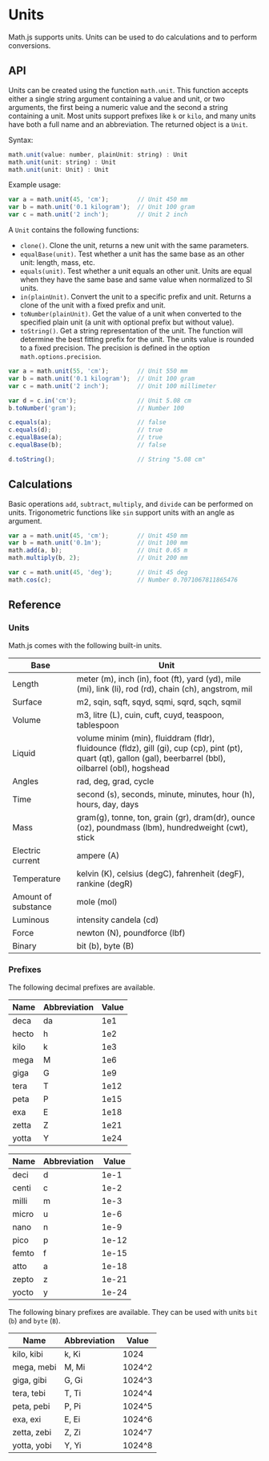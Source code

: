 # Units

Math.js supports units. Units can be used to do calculations and to perform
conversions.


## API

Units can be created using the function `math.unit`. This function accepts
either a single string argument containing a value and unit, or two arguments,
the first being a numeric value and the second a string containing a unit.
Most units support prefixes like `k` or `kilo`, and many units have both a
full name and an abbreviation. The returned object is a `Unit`.

Syntax:

```js
math.unit(value: number, plainUnit: string) : Unit
math.unit(unit: string) : Unit
math.unit(unit: Unit) : Unit
```

Example usage:

```js
var a = math.unit(45, 'cm');        // Unit 450 mm
var b = math.unit('0.1 kilogram');  // Unit 100 gram
var c = math.unit('2 inch');        // Unit 2 inch
```

A `Unit` contains the following functions:

- `clone()`. Clone the unit, returns a new unit with the same parameters.
- `equalBase(unit)`. Test whether a unit has the same base as an other unit:
  length, mass, etc.
- `equals(unit)`. Test whether a unit equals an other unit. Units are equal
  when they have the same base and same value when normalized to SI units.
- `in(plainUnit)`. Convert the unit to a specific prefix and unit. Returns
  a clone of the unit with a fixed prefix and unit.
- `toNumber(plainUnit)`. Get the value of a unit when converted to the specified
  plain unit (a unit with optional prefix but without value).
- `toString()`. Get a string representation of the unit. The function will
  determine the best fitting prefix for the unit. The units value is rounded
  to a fixed precision. The precision is defined in the option
  `math.options.precision`.

```js
var a = math.unit(55, 'cm');        // Unit 550 mm
var b = math.unit('0.1 kilogram');  // Unit 100 gram
var c = math.unit('2 inch');        // Unit 100 millimeter

var d = c.in('cm');                 // Unit 5.08 cm
b.toNumber('gram');                 // Number 100

c.equals(a);                        // false
c.equals(d);                        // true
c.equalBase(a);                     // true
c.equalBase(b);                     // false

d.toString();                       // String "5.08 cm"

```


## Calculations

Basic operations `add`, `subtract`, `multiply`, and `divide` can be performed
on units. Trigonometric functions like `sin` support units with an angle as
argument.

```js
var a = math.unit(45, 'cm');        // Unit 450 mm
var b = math.unit('0.1m');          // Unit 100 mm
math.add(a, b);                     // Unit 0.65 m
math.multiply(b, 2);                // Unit 200 mm

var c = math.unit(45, 'deg');       // Unit 45 deg
math.cos(c);                        // Number 0.7071067811865476
```


## Reference

### Units

Math.js comes with the following built-in units.

Base                | Unit
------------------- | ---
Length              | meter (m), inch (in), foot (ft), yard (yd), mile (mi), link (li), rod (rd), chain (ch), angstrom, mil
Surface             | m2, sqin, sqft, sqyd, sqmi, sqrd, sqch, sqmil
Volume              | m3, litre (L), cuin, cuft, cuyd, teaspoon, tablespoon
Liquid              | volume	minim (min), fluiddram (fldr), fluidounce (fldz), gill (gi), cup (cp), pint (pt), quart (qt), gallon (gal), beerbarrel (bbl), oilbarrel (obl), hogshead
Angles              | rad, deg, grad, cycle
Time                | second (s), seconds, minute, minutes, hour (h), hours, day, days
Mass                | gram(g), tonne, ton, grain (gr), dram(dr), ounce (oz), poundmass (lbm), hundredweight (cwt), stick
Electric current    | ampere (A)
Temperature         | kelvin (K), celsius (degC), fahrenheit (degF), rankine (degR)
Amount of substance | mole (mol)
Luminous            | intensity	candela (cd)
Force               | newton (N), poundforce (lbf)
Binary              | bit (b), byte (B)


### Prefixes

The following decimal prefixes are available.

Name    | Abbreviation  | Value
------- | ------------- | -----
deca    | da            | 1e1
hecto   | h             | 1e2
kilo    | k             | 1e3
mega    | M             | 1e6
giga    | G             | 1e9
tera    | T             | 1e12
peta    | P             | 1e15
exa     | E             | 1e18
zetta   | Z             | 1e21
yotta   | Y             | 1e24

Name    | Abbreviation  | Value
------  | ------------- | -----
deci    | d             | 1e-1
centi   | c             | 1e-2
milli   | m             | 1e-3
micro   | u             | 1e-6
nano    | n             | 1e-9
pico    | p             | 1e-12
femto   | f             | 1e-15
atto    | a             | 1e-18
zepto   | z             | 1e-21
yocto   | y             | 1e-24

The following binary prefixes are available.
They can be used with units `bit` (`b`) and `byte` (`B`).

Name        | Abbreviation  | Value
----------- | ------------- | -----
kilo, kibi  | k, Ki         | 1024
mega, mebi  | M, Mi         | 1024^2
giga, gibi  | G, Gi         | 1024^3
tera, tebi  | T, Ti         | 1024^4
peta, pebi  | P, Pi         | 1024^5
exa, exi    | E, Ei         | 1024^6
zetta, zebi | Z, Zi         | 1024^7
yotta, yobi | Y, Yi         | 1024^8
